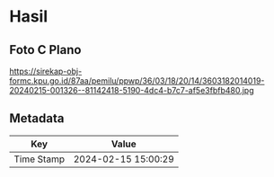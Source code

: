 # Hasil

## Foto C Plano

https://sirekap-obj-formc.kpu.go.id/87aa/pemilu/ppwp/36/03/18/20/14/3603182014019-20240215-001326--81142418-5190-4dc4-b7c7-af5e3fbfb480.jpg


## Metadata

| Key        | Value               |
| ---------- | ------------------- |
| Time Stamp | 2024-02-15 15:00:29 |



